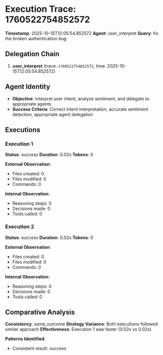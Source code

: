 # Execution Trace: 1760522754852572

**Timestamp**: 2025-10-15T12:05:54.852572
**Agent**: user_interpret
**Query**: fix the broken authentication bug

## Delegation Chain

1. **user_interpret** (trace: `1760522754852572`, time: 2025-10-15T12:05:54.852572)

## Agent Identity

- **Objective**: Interpret user intent, analyze sentiment, and delegate to appropriate agents
- **Success Criteria**: Correct intent interpretation, accurate sentiment detection, appropriate agent delegation

## Executions

### Execution 1

**Status**: success
**Duration**: 0.02s
**Tokens**: 0

**External Observation**:
- Files created: 0
- Files modified: 0
- Commands: 0

**Internal Observation**:
- Reasoning steps: 0
- Decisions made: 0
- Tools called: 0

### Execution 2

**Status**: success
**Duration**: 0.02s
**Tokens**: 0

**External Observation**:
- Files created: 0
- Files modified: 0
- Commands: 0

**Internal Observation**:
- Reasoning steps: 0
- Decisions made: 0
- Tools called: 0

## Comparative Analysis

**Consistency**: same_outcome
**Strategy Variance**: Both executions followed similar approach
**Effectiveness**: Execution 1 was faster (0.02s vs 0.02s)

**Patterns Identified**:

- Consistent result: success
